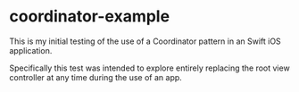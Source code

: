 # coordinator-example

This is my initial testing of the use of a Coordinator pattern in an Swift iOS application. 

Specifically this test was intended to explore entirely replacing the root view controller at any time during the use of an app.
